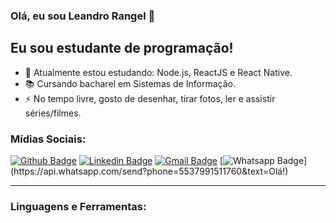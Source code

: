 ### Olá, eu sou Leandro Rangel :wave:

## Eu sou estudante de programação!

- :seedling: Atualmente estou estudando: Node.js, ReactJS e React Native.
- :books: Cursando bacharel em Sistemas de Informação.
- :zap: No tempo livre, gosto de desenhar, tirar fotos, ler e assistir séries/filmes.

### Mídias Sociais:

[![Github Badge](https://img.shields.io/badge/-Github-000?style=flat-square&logo=Github&logoColor=white&link=https://github.com/leandrorangel94)](https://github.com/leandrorangel94)
[![Linkedin Badge](https://img.shields.io/badge/-LinkedIn-blue?style=flat-square&logo=Linkedin&logoColor=white&link=https://www.linkedin.com/in/leandrorangel94/)](https://www.linkedin.com/in/leandrorangel94/)
[![Gmail Badge](https://img.shields.io/badge/-Gmail-c14438?style=flat-square&logo=Gmail&logoColor=white&link=mailto:leandrorangel94.lr@gmail.com)](mailto:leandrorangel94.lr@gmail.com)
[![Whatsapp Badge](https://img.shields.io/badge/-Whatsapp-4CA143?style=flat-square&labelColor=4CA143&logo=whatsapp&logoColor=white&link=https://api.whatsapp.com/send?phone=5537991511760&text=Olá!)](https://api.whatsapp.com/send?phone=5537991511760&text=Olá!)

---

### Linguagens e Ferramentas: